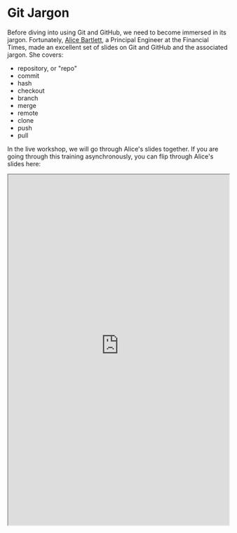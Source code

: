 # Git Jargon

Before diving into using Git and GitHub, we need to become immersed in its 
jargon. Fortunately, [Alice Bartlett](https://github.com/alicebartlett), a 
Principal Engineer at the Financial Times, made an excellent set of slides on 
Git and GitHub and the associated jargon. She covers:

* repository, or "repo"
* commit
* hash
* checkout
* branch
* merge
* remote
* clone
* push 
* pull

In the live workshop, we will go through Alice's slides together. If you are 
going through this training asynchronously, you can flip through Alice's slides 
here: 

<iframe src="https://bph-storage.s3.us-west-1.amazonaws.com/git-for-humans/git-for-designers.pdf" width="100%" height="800"></iframe>
  
